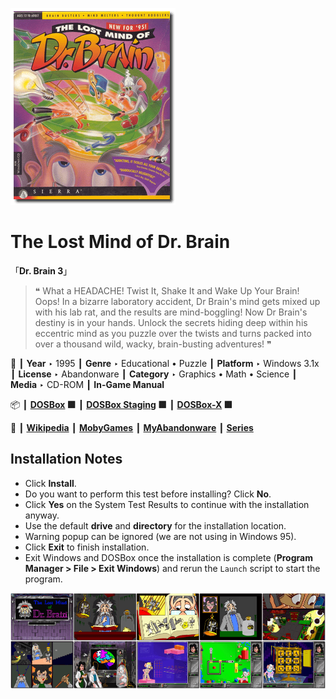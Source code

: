 ![](Thumbnail.png "application-thumbnail")

# The Lost Mind of Dr. Brain

「**Dr. Brain 3**」

> ❝ What a HEADACHE! Twist It, Shake It and Wake Up Your Brain! Oops! In a bizarre laboratory accident, Dr Brain's mind gets mixed up with his lab rat, and the results are mind-boggling! Now Dr Brain's destiny is in your hands. Unlock the secrets hiding deep within his eccentric mind as you puzzle over the twists and turns packed into over a thousand wild, wacky, brain-busting adventures! ❞
>

📌 ┃ **Year** ‣ 1995 ┃ **Genre** ‣ Educational • Puzzle ┃ **Platform** ‣ Windows 3.1x ┃ **License** ‣ Abandonware ┃ **Category** ‣ Graphics • Math • Science ┃ **Media** ‣ CD-ROM ┃ **In-Game Manual** 

📦 ┃ **[DOSBox](https://www.dosbox.com/) 🟩** ┃ **[DOSBox Staging](https://dosbox-staging.github.io/) 🟩** ┃ **[DOSBox-X](https://dosbox-x.com/) 🟩** 

📎 ┃ **[Wikipedia](https://en.wikipedia.org/wiki/The_Lost_Mind_of_Dr._Brain)** ┃ **[MobyGames](https://www.mobygames.com/game/2605/the-lost-mind-of-dr-brain/)** ┃ **[MyAbandonware](https://www.myabandonware.com/game/the-lost-mind-of-dr-brain-3ma)** ┃ **[Series](https://en.wikipedia.org/wiki/Dr._Brain)** 

## Installation Notes
- Click **Install**.
- Do you want to perform this test before installing? Click **No**.
- Click **Yes** on the System Test Results to continue with the installation anyway.
- Use the default **drive** and **directory** for the installation location.
- Warning popup can be ignored (we are not using in Windows 95).
- Click **Exit** to finish installation.
- Exit Windows and DOSBox once the installation is complete (**Program Manager > File > Exit Windows**) and rerun the `Launch` script to start the program.

![](Montage.png "The Lost Mind of Dr. Brain")

